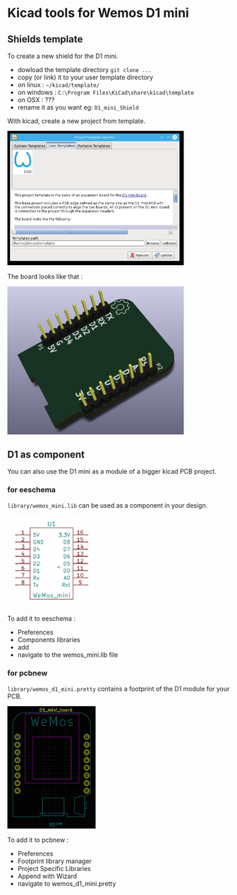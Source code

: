 
# Kicad tools for Wemos D1 mini

## Shields template
To create a new shield for the D1 mini.

* dowload the template directory
 `git clone ...`
* copy (or link) it to your user template directory
 * on linux : `~/kicad/template/`
 * on windows : `C:\Program Files\KiCad\share\kicad\template`
 * on OSX : ???
* rename it as you want eg: `D1_mini_Shield`

With kicad, create a new project from template.

<img src="work/img/screenshot1.jpg" width=400>

The board looks like that :

<img src="template/meta/brd.png" width=400>

## D1 as component
You can also use the D1 mini as a module of a bigger kicad PCB project.

### for eeschema
`library/wemos_mini.lib` can be used as a component in your design.

<img src="work/img/screenshot2.jpg" width=200>

To add it to eeschema :
* Preferences
* Components libraries
* add
* navigate to the wemos_mini.lib file

### for pcbnew

`library/wemos_d1_mini.pretty` contains a footprint of the D1 module for your PCB.

<img src="work/img/screenshot3.jpg" width=200>

To add it to pcbnew :
* Preferences
* Footprint library manager
* Project Specific Libraries
* Append with Wizard
* navigate to wemos_d1_mini.pretty
